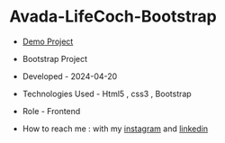# Avada-LifeCoch-Bootstrap


- [Demo Project](https://negarebneali.github.io/Avada-LifeCoch-Bootstrap/)

- Bootstrap Project

- Developed - 2024-04-20

- Technologies Used - Html5 , css3 , Bootstrap

- Role - Frontend

- How to reach me : with my [instagram](https://www.instagram.com/negar.ebn_web) and [linkedin](https://www.linkedin.com/in/negar-ebneali)

